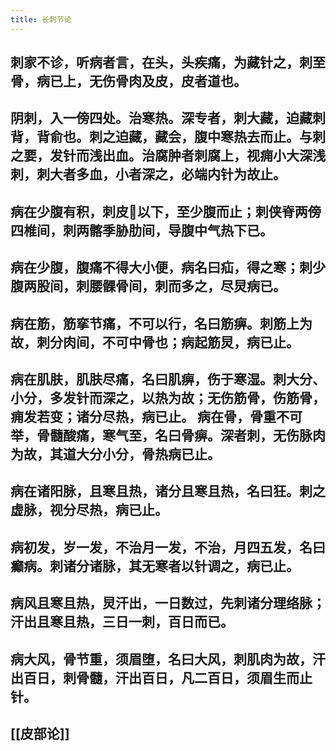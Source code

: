 ```yaml
---
title: 长刺节论
---
```


## 刺家不诊，听病者言，在头，头疾痛，为藏针之，刺至骨，病已上，无伤骨肉及皮，皮者道也。
## 阴刺，入一傍四处。治寒热。深专者，刺大藏，迫藏刺背，背俞也。刺之迫藏，藏会，腹中寒热去而止。与刺之要，发针而浅出血。治腐肿者刺腐上，视痈小大深浅刺，刺大者多血，小者深之，必端内针为故止。
## 病在少腹有积，刺皮𩩻以下，至少腹而止；刺侠脊两傍四椎间，刺两髂季胁肋间，导腹中气热下已。
## 病在少腹，腹痛不得大小便，病名曰疝，得之寒；刺少腹两股间，刺腰髁骨间，刺而多之，尽炅病已。
## 病在筋，筋挛节痛，不可以行，名曰筋痹。刺筋上为故，刺分肉间，不可中骨也；病起筋炅，病已止。
## 病在肌肤，肌肤尽痛，名曰肌痹，伤于寒湿。刺大分、小分，多发针而深之，以热为故；无伤筋骨，伤筋骨，痈发若变；诸分尽热，病已止。 病在骨，骨重不可举，骨髓酸痛，寒气至，名曰骨痹。深者刺，无伤脉肉为故，其道大分小分，骨热病已止。
## 病在诸阳脉，且寒且热，诸分且寒且热，名曰狂。刺之虚脉，视分尽热，病已止。
## 病初发，岁一发，不治月一发，不治，月四五发，名曰癫病。刺诸分诸脉，其无寒者以针调之，病已止。
## 病风且寒且热，炅汗出，一日数过，先刺诸分理络脉；汗出且寒且热，三日一刺，百日而已。
## 病大风，骨节重，须眉堕，名曰大风，刺肌肉为故，汗出百日，刺骨髓，汗出百日，凡二百日，须眉生而止针。
## [[皮部论]]
